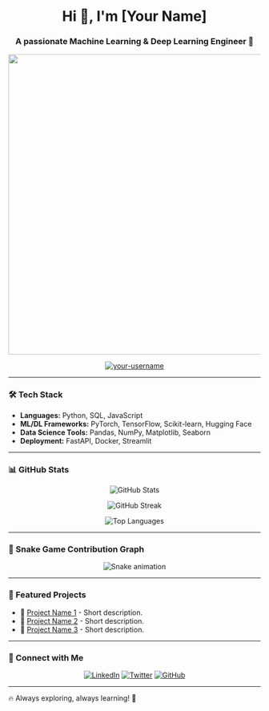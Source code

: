 <h1 align="center">Hi 👋, I'm [Your Name]</h1>
<h3 align="center">A passionate Machine Learning & Deep Learning Engineer 🚀</h3>

<p align="center">
  <img src="https://media.giphy.com/media/qgQUggAC3Pfv687qPC/giphy.gif" width="600px" />
</p>

<p align="center">
  <a href="https://github.com/your-username">
    <img src="https://komarev.com/ghpvc/?username=your-username&label=Profile%20views&color=0e75b6&style=flat" alt="your-username" />
  </a>
</p>

---

### 🛠 Tech Stack

- **Languages:** Python, SQL, JavaScript
- **ML/DL Frameworks:** PyTorch, TensorFlow, Scikit-learn, Hugging Face
- **Data Science Tools:** Pandas, NumPy, Matplotlib, Seaborn
- **Deployment:** FastAPI, Docker, Streamlit

---

### 📊 GitHub Stats

<p align="center">
  <img src="https://github-readme-stats.vercel.app/api?username=your-username&show_icons=true&theme=radical" alt="GitHub Stats" />
</p>

<p align="center">
  <img src="https://github-readme-streak-stats.herokuapp.com/?user=your-username&theme=radical" alt="GitHub Streak" />
</p>

<p align="center">
  <img src="https://github-readme-stats.vercel.app/api/top-langs/?username=your-username&layout=compact&theme=radical" alt="Top Languages" />
</p>

---

### 🐍 Snake Game Contribution Graph

<p align="center">
  <img src="https://github.com/your-username/your-username/blob/output/github-contribution-grid-snake.svg" alt="Snake animation" />
</p>

---

### 🚀 Featured Projects

- 🌟 [Project Name 1](https://github.com/your-username/project1) - Short description.
- 🔬 [Project Name 2](https://github.com/your-username/project2) - Short description.
- 🎯 [Project Name 3](https://github.com/your-username/project3) - Short description.

---

### 🔗 Connect with Me

<p align="center">
  <a href="https://www.linkedin.com/in/your-profile"><img src="https://img.shields.io/badge/LinkedIn-blue?style=for-the-badge&logo=linkedin" alt="LinkedIn"></a>
  <a href="https://twitter.com/your-profile"><img src="https://img.shields.io/badge/Twitter-blue?style=for-the-badge&logo=twitter" alt="Twitter"></a>
  <a href="https://github.com/your-username"><img src="https://img.shields.io/badge/GitHub-black?style=for-the-badge&logo=github" alt="GitHub"></a>
</p>

---

🔥 Always exploring, always learning! 🚀
